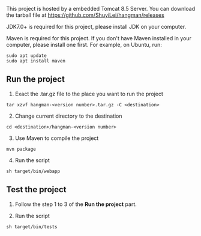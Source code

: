 This project is hosted by a embedded Tomcat 8.5 Server. You can download the tarball file at https://github.com/ShuyiLei/hangman/releases

JDK7.0+ is required for this project, please install JDK on your computer.

Maven is required for this project. If you don't have Maven installed in your
computer, please install one first.
For example, on Ubuntu, run:
```
sudo apt update
sudo apt install maven
```

## Run the project

1. Exact the .tar.gz file to the place you want to run the project
```
tar xzvf hangman-<version number>.tar.gz -C <destination>
```

2. Change current directory to the destination
```
cd <destination>/hangman-<version number>
```

3. Use Maven to compile the project
```
mvn package
```

4. Run the script
```
sh target/bin/webapp
```

## Test the project

1. Follow the step 1 to 3 of the **Run the project** part.

2. Run the script
```
sh target/bin/tests
```

